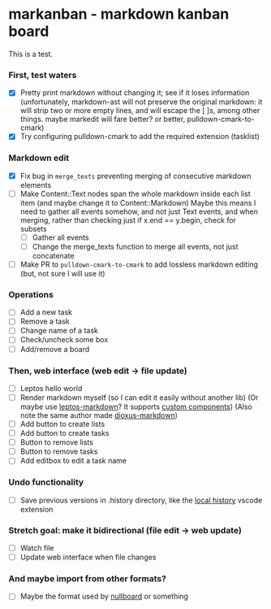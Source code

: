 # markanban - markdown kanban board



This is     a test.


### First, test waters
- [x] Pretty print markdown without changing it; see if it loses information
      (unfortunately, markdown-ast will not preserve the original markdown: it will strip two or more empty lines, and will escape the [ ]s,
      among other things. maybe markedit will fare better? or better, pulldown-cmark-to-cmark)
- [x] Try configuring pulldown-cmark to add the required extension (tasklist)

### Markdown edit
- [x] Fix bug in `merge_texts` preventing merging of consecutive markdown elements
- [ ] Make Content::Text nodes span the whole markdown inside each list item (and maybe change it to Content::Markdown)
      Maybe this means I need to gather all events somehow, and not just Text events, and when merging, rather than checking just if x.end == y.begin,
      check for subsets
  - [ ] Gather all events
  - [ ] Change the merge_texts function to merge all events, not just concatenate
- [ ] Make PR to `pulldown-cmark-to-cmark` to add lossless markdown editing (but, not sure I will use it)

### Operations
- [ ] Add a new task
- [ ] Remove a task
- [ ] Change name of a task
- [ ] Check/uncheck some box
- [ ] Add/remove a board

### Then, web interface (web edit -> file update)
- [ ] Leptos hello world
- [ ] Render markdown myself (so I can edit it easily without another lib)
      (Or maybe use [leptos-markdown](https://github.com/rambip/leptos-markdown)? It supports [custom
      components](https://github.com/rambip/leptos-markdown/blob/main/examples/custom_component/src/main.rs))
      (Also note the same author made [dioxus-markdown](https://github.com/rambip/dioxus-markdown))
- [ ] Add button to create lists
- [ ] Add button to create tasks
- [ ] Button to remove lists
- [ ] Button to remove tasks
- [ ] Add editbox to edit a task name

### Undo functionality
- [ ] Save previous versions in .history directory, like the [local history](https://marketplace.visualstudio.com/items?itemName=xyz.local-history) vscode extension

### Stretch goal: make it bidirectional (file edit -> web update)
- [ ] Watch file
- [ ] Update web interface when file changes

### And maybe import from other formats?
- [ ] Maybe the format used by [nullboard](https://nullboard.io/preview) or something
